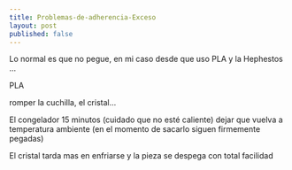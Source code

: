 ```yaml
---
title: Problemas-de-adherencia-Exceso
layout: post
published: false
---
```


Lo normal es que no pegue, en mi caso desde que uso PLA y la Hephestos ...

PLA 

romper la cuchilla, el cristal...

El congelador 15 minutos (cuidado que no esté caliente) 
dejar que vuelva a temperatura ambiente (en el momento de sacarlo siguen firmemente pegadas)

El cristal tarda mas en enfriarse y la pieza se despega con total facilidad